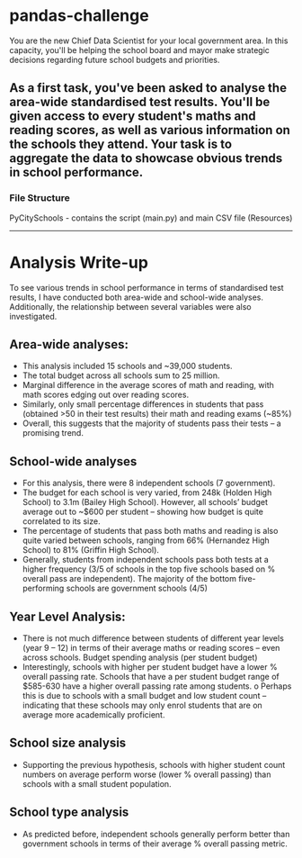 # pandas-challenge

You are the new Chief Data Scientist for your local government area. In this capacity, you'll be helping the school board and mayor make strategic decisions regarding future school budgets and priorities.

As a first task, you've been asked to analyse the area-wide standardised test results. You'll be given access to every student's maths and reading scores, as well as various information on the schools they attend. Your task is to aggregate the data to showcase obvious trends in school performance.
------
### File Structure
PyCitySchools - contains the script (main.py) and main CSV file (Resources)

------------------------
# Analysis Write-up
To see various trends in school performance in terms of standardised test results, I have conducted both area-wide and school-wide analyses. Additionally, the relationship between several variables were also investigated.

## Area-wide analyses:
-	This analysis included 15 schools and ~39,000 students.
-	The total budget across all schools sum to 25 million.
-	Marginal difference in the average scores of math and reading, with math scores edging out over reading scores.
-	Similarly, only small percentage differences in students that pass (obtained >50 in their test results) their math and reading exams (~85%)
-	Overall, this suggests that the majority of students pass their tests – a promising trend.

## School-wide analyses
-	For this analysis, there were 8 independent schools (7 government).
-	The budget for each school is very varied, from 248k (Holden High School) to 3.1m (Bailey High School). However, all schools’ budget average out to ~$600 per student – showing how budget is quite correlated to its size.
-	The percentage of students that pass both maths and reading is also quite varied between schools, ranging from 66% (Hernandez High School) to 81% (Griffin High School).
-	Generally, students from independent schools pass both tests at a higher frequency (3/5 of schools in the top five schools based on % overall pass are independent). The majority of the bottom five-performing schools are government schools (4/5)

## Year Level Analysis:
-	There is not much difference between students of different year levels (year 9 – 12) in terms of their average maths or reading scores – even across schools.
Budget spending analysis (per student budget)
-	Interestingly, schools with higher per student budget have a lower % overall passing rate. Schools that have a per student budget range of $585-630 have a higher overall passing rate among students.
o	Perhaps this is due to schools with a small budget and low student count – indicating that these schools may only enrol students that are on average more academically proficient.

## School size analysis
-	Supporting the previous hypothesis, schools with higher student count numbers on average perform worse (lower % overall passing) than schools with a small student population.

## School type analysis
-	As predicted before, independent schools generally perform better than government schools in terms of their average % overall passing metric.




